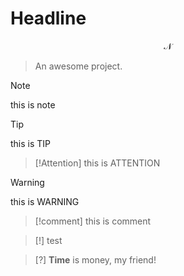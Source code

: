 # Headline
$$
\mathcal{N}
$$


> An awesome project.

> [!NOTE] 
> this is note

> [!TIP] 
> this is TIP

> [!Attention] 
> this is ATTENTION


> [!warning] 
> this is WARNING

> [!comment]
> this is comment

> [!] test

> [?] **Time** is money, my friend!

